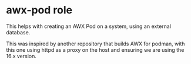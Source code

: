 # awx-pod role

This helps with creating an AWX Pod on a system, using an external database.

This was inspired by another repository that builds AWX for podman, with this
one using httpd as a proxy on the host and ensuring we are using the 16.x
version.
